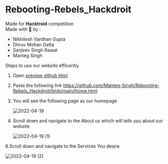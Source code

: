 # Rebooting-Rebels_Hackdroit


Made for **Hacktroid** competition  
Made with 💙 by :
- Nikhilesh Vardhan Gupta
- Dhruv Mohan Datta
- Sanjeev Singh Rawat
- Manteg Singh  

Steps to use our website efficently
1. Open [preview github html](https://htmlpreview.github.io/)  
2. Paste the following link https://github.com/Manteg-Singh/Rebooting-Rebels_Hackdroit/blob/main/Home.html
3. You will see the following page as our homepage
 
 
   ![2022-04-19](https://user-images.githubusercontent.com/78022273/163987465-7c3ff27c-6372-4a19-8e75-e9a9e42312c0.png)
   
5. Scroll down and navigate to the About us which will tells you about our website  


   ![2022-04-19 (1)](https://user-images.githubusercontent.com/78022273/163987486-3473993e-fb6c-4a47-8ec7-e53387ae7481.png)
   
6.Scroll down and navigate to the Services You desire


   ![2022-04-19 (2)](https://user-images.githubusercontent.com/78022273/163987502-03a3f6e6-9137-43f8-89db-262f894ef526.png)
